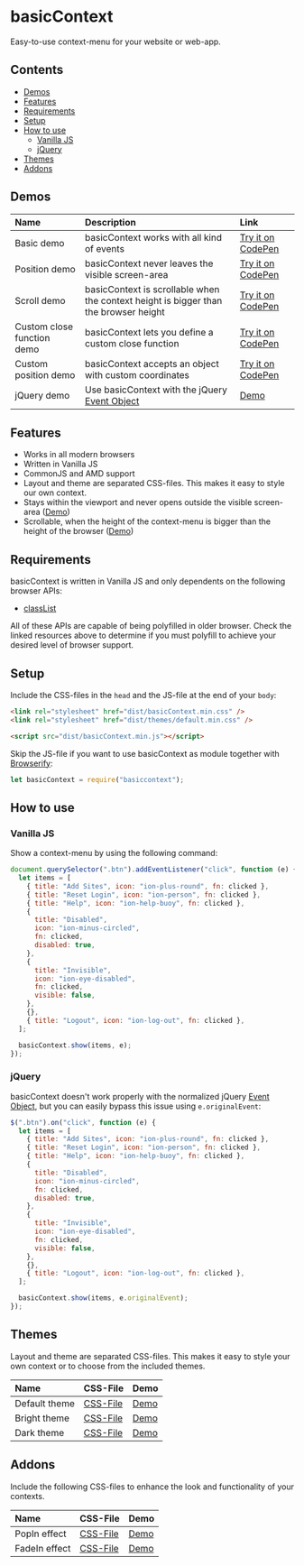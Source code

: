 # basicContext

Easy-to-use context-menu for your website or web-app.

## Contents

- [Demos](#demos)
- [Features](#features)
- [Requirements](#requirements)
- [Setup](#setup)
- [How to use](#how-to-use)
  - [Vanilla JS](#vanilla-js)
  - [jQuery](#jquery)
- [Themes](#themes)
- [Addons](#addons)

## Demos

| Name                       | Description                                                                                          | Link                                                          |
| :------------------------- | :--------------------------------------------------------------------------------------------------- | :------------------------------------------------------------ |
| Basic demo                 | basicContext works with all kind of events                                                           | [Try it on CodePen](http://codepen.io/electerious/pen/emaJxE) |
| Position demo              | basicContext never leaves the visible screen-area                                                    | [Try it on CodePen](http://codepen.io/electerious/pen/GJqrZN) |
| Scroll demo                | basicContext is scrollable when the context height is bigger than the browser height                 | [Try it on CodePen](http://codepen.io/electerious/pen/aOZpZr) |
| Custom close function demo | basicContext lets you define a custom close function                                                 | [Try it on CodePen](http://codepen.io/electerious/pen/MwpVdE) |
| Custom position demo       | basicContext accepts an object with custom coordinates                                               | [Try it on CodePen](http://codepen.io/electerious/pen/PqjMrN) |
| jQuery demo                | Use basicContext with the jQuery [Event Object](http://api.jquery.com/category/events/event-object/) | [Demo](demos/jQuery.html)                                     |

## Features

- Works in all modern browsers
- Written in Vanilla JS
- CommonJS and AMD support
- Layout and theme are separated CSS-files. This makes it easy to style our own context.
- Stays within the viewport and never opens outside the visible screen-area ([Demo](http://codepen.io/electerious/pen/GJqrZN))
- Scrollable, when the height of the context-menu is bigger than the height of the browser ([Demo](http://codepen.io/electerious/pen/aOZpZr))

## Requirements

basicContext is written in Vanilla JS and only dependents on the following browser APIs:

- [classList](http://caniuse.com/#feat=classlist)

All of these APIs are capable of being polyfilled in older browser. Check the linked resources above to determine if you must polyfill to achieve your desired level of browser support.

## Setup

Include the CSS-files in the `head` and the JS-file at the end of your `body`:

```html
<link rel="stylesheet" href="dist/basicContext.min.css" />
<link rel="stylesheet" href="dist/themes/default.min.css" />
```

```html
<script src="dist/basicContext.min.js"></script>
```

Skip the JS-file if you want to use basicContext as module together with [Browserify](http://browserify.org):

```js
let basicContext = require("basiccontext");
```

## How to use

### Vanilla JS

Show a context-menu by using the following command:

```js
document.querySelector(".btn").addEventListener("click", function (e) {
  let items = [
    { title: "Add Sites", icon: "ion-plus-round", fn: clicked },
    { title: "Reset Login", icon: "ion-person", fn: clicked },
    { title: "Help", icon: "ion-help-buoy", fn: clicked },
    {
      title: "Disabled",
      icon: "ion-minus-circled",
      fn: clicked,
      disabled: true,
    },
    {
      title: "Invisible",
      icon: "ion-eye-disabled",
      fn: clicked,
      visible: false,
    },
    {},
    { title: "Logout", icon: "ion-log-out", fn: clicked },
  ];

  basicContext.show(items, e);
});
```

### jQuery

basicContext doesn't work properly with the normalized jQuery [Event Object](http://api.jquery.com/category/events/event-object/), but you can easily bypass this issue using `e.originalEvent`:

```js
$(".btn").on("click", function (e) {
  let items = [
    { title: "Add Sites", icon: "ion-plus-round", fn: clicked },
    { title: "Reset Login", icon: "ion-person", fn: clicked },
    { title: "Help", icon: "ion-help-buoy", fn: clicked },
    {
      title: "Disabled",
      icon: "ion-minus-circled",
      fn: clicked,
      disabled: true,
    },
    {
      title: "Invisible",
      icon: "ion-eye-disabled",
      fn: clicked,
      visible: false,
    },
    {},
    { title: "Logout", icon: "ion-log-out", fn: clicked },
  ];

  basicContext.show(items, e.originalEvent);
});
```

## Themes

Layout and theme are separated CSS-files. This makes it easy to style your own context or to choose from the included themes.

| Name          | CSS-File                                | Demo                              |
| :------------ | :-------------------------------------- | :-------------------------------- |
| Default theme | [CSS-File](dist/themes/default.min.css) | [Demo](demos/themes/default.html) |
| Bright theme  | [CSS-File](dist/themes/bright.min.css)  | [Demo](demos/themes/bright.html)  |
| Dark theme    | [CSS-File](dist/themes/dark.min.css)    | [Demo](demos/themes/dark.html)    |

## Addons

Include the following CSS-files to enhance the look and functionality of your contexts.

| Name          | CSS-File                               | Demo                             |
| :------------ | :------------------------------------- | :------------------------------- |
| PopIn effect  | [CSS-File](dist/addons/popin.min.css)  | [Demo](demos/addons/popIn.html)  |
| FadeIn effect | [CSS-File](dist/addons/fadein.min.css) | [Demo](demos/addons/fadeIn.html) |
